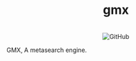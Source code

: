 <h1 align="center">
  gmx
</h1>
<br/>
<div align="center">

  <img alt="GitHub" src="https://img.shields.io/github/license/gamemaster123356/gmx?style=flat-square">

</div>

GMX, A metasearch engine.

[license-badge]: https://img.shields.io/badge/LICENSE-gnu%20gpl%20v3-orange?style=for-the-badge&logo=github
[license-url]: https://github.com/gamemaster123356/gmx/blob/master/LICENSE
